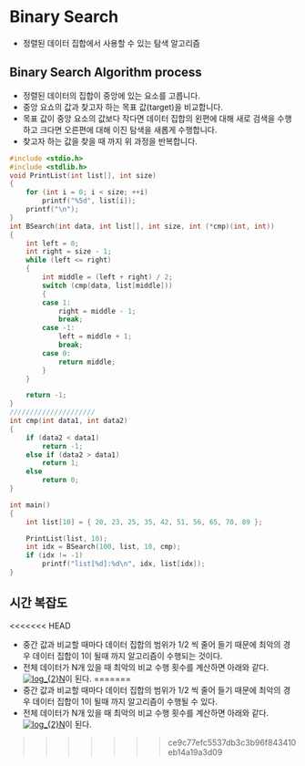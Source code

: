 # Binary Search

- 정렬된 데이터 집합에서 사용할 수 있는 탐색 알고리즘

## Binary Search Algorithm process

- 정렬된 데이터의 집합이 중앙에 있는 요소를 고릅니다.
- 중앙 요쇼의 값과 찾고자 하는 목표 값(target)을 비교합니다.
- 목표 값이 중앙 요소의 값보다 작다면 데이터 집합의 왼편에 대해 새로 검색을 수행하고 크다면 오른편에 대해 이진 탐색을 새롭게 수행합니다.
- 찾고자 하는 값을 찾을 때 까지 위 과정을 반복합니다.

```c
#include <stdio.h>
#include <stdlib.h>
void PrintList(int list[], int size)
{
	for (int i = 0; i < size; ++i)
		printf("%5d", list[i]);
	printf("\n");
}
int BSearch(int data, int list[], int size, int (*cmp)(int, int))
{
	int left = 0;
	int right = size - 1;
	while (left <= right)
	{
		int middle = (left + right) / 2;
		switch (cmp(data, list[middle]))
		{
		case 1:
			right = middle - 1;
			break;
		case -1:
			left = middle + 1;
			break;
		case 0:
			return middle;
		}
	}

	return -1;
}
/////////////////////
int cmp(int data1, int data2)
{
	if (data2 < data1)
		return -1;
	else if (data2 > data1)
		return 1;
	else
		return 0;
}

int main()
{
	int list[10] = { 20, 23, 25, 35, 42, 51, 56, 65, 70, 89 };

	PrintList(list, 10);
	int idx = BSearch(100, list, 10, cmp);
	if (idx != -1)
		printf("list[%d]:%d\n", idx, list[idx]);
}

```

## 시간 복잡도
<<<<<<< HEAD

- 중간 값과 비교할 때마다 데이터 집합의 범위가 1/2 씩 줄어 들기 때문에 최악의 경우 데이터 집합이 1이 될때 까지 알고리즘이 수행되는 것이다.
- 전체 데이터가 N개 있을 때 최악의 비교 수행 횟수를 계산하면 아래와 같다.
  <a href="https://www.codecogs.com/eqnedit.php?latex=log_{2}N" target="_blank"><img src="https://latex.codecogs.com/gif.latex?log_{2}N" title="log_{2}N" /></a>이 된다.
=======
- 중간 값과 비교할 때마다 데이터 집합의 범위가 1/2 씩 줄어 들기 때문에 최악의 경우 데이터 집합이 1이 될때 까지 알고리즘이 수행될 수 있다.
- 전체 데이터가 N개 있을 때 최악의 비교 수행 횟수를 계산하면 아래와 같다.
<a href="https://www.codecogs.com/eqnedit.php?latex=log_{2}N" target="_blank"><img src="https://latex.codecogs.com/gif.latex?log_{2}N" title="log_{2}N" /></a>이 된다.
>>>>>>> ce9c77efc5537db3c3b96f843410eb14a19a3d09
